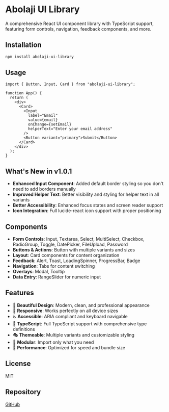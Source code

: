 # Abolaji UI Library

A comprehensive React UI component library with TypeScript support, featuring form controls, navigation, feedback components, and more.

## Installation

```bash
npm install abolaji-ui-library
```

## Usage

```tsx
import { Button, Input, Card } from "abolaji-ui-library";

function App() {
  return (
    <div>
      <Card>
        <Input
          label="Email"
          value={email}
          onChange={setEmail}
          helperText="Enter your email address"
        />
        <Button variant="primary">Submit</Button>
      </Card>
    </div>
  );
}
```

## What's New in v1.0.1

- **Enhanced Input Component**: Added default border styling so you don't need to add borders manually
- **Improved Helper Text**: Better visibility and styling for helper text in all variants
- **Better Accessibility**: Enhanced focus states and screen reader support
- **Icon Integration**: Full lucide-react icon support with proper positioning

## Components

- **Form Controls**: Input, Textarea, Select, MultiSelect, Checkbox, RadioGroup, Toggle, DatePicker, FileUpload, Password
- **Buttons & Actions**: Button with multiple variants and sizes
- **Layout**: Card components for content organization
- **Feedback**: Alert, Toast, LoadingSpinner, ProgressBar, Badge
- **Navigation**: Tabs for content switching
- **Overlays**: Modal, Tooltip
- **Data Entry**: RangeSlider for numeric input

## Features

- 🎨 **Beautiful Design**: Modern, clean, and professional appearance
- 📱 **Responsive**: Works perfectly on all device sizes
- ♿ **Accessible**: ARIA compliant and keyboard navigable
- 🎯 **TypeScript**: Full TypeScript support with comprehensive type definitions
- 🎭 **Themeable**: Multiple variants and customizable styling
- 🧩 **Modular**: Import only what you need
- 🚀 **Performance**: Optimized for speed and bundle size

## License

MIT

## Repository

[GitHub](https://github.com/abolajii/abolaji-ui-library)
